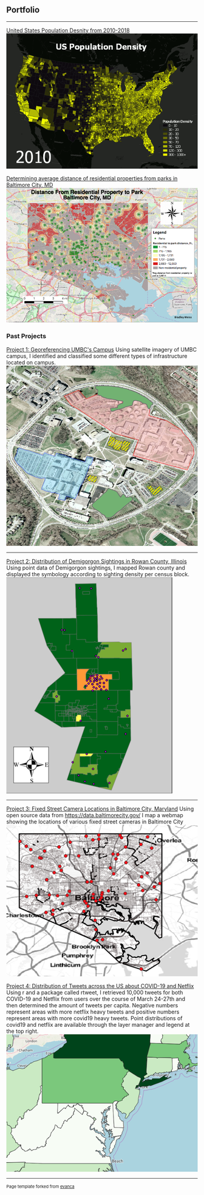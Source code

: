 ## Portfolio

---
[United States Population Desnity from 2010-2018](/Webmap1)
<img src="images/popdens.gif?raw=true"/>


[Determining average distance of residential properties from parks in Baltimore City, MD](/project1_486/README.md)
<img src="images/BmoreDist2Park.png?raw=true"/>

### Past Projects

[Project 1: Georeferencing UMBC's Campus](/projects/project1.md)
Using satellite imagery of UMBC campus, I identified and classified some different types of infrastructure located on campus. 
<img src="images/L2P2_thumb.png?raw=true"/>

---
[Project 2: Distribution of Demigorgon Sightings in Rowan County, Illinois ](/projects/project2.md)
Using point data of Demigorgon sightings, I mapped Rowan county and displayed the symbology according to sighting density per census block.
<img src="images/Demigorg.png?raw=true"/>

---
[Project 3: Fixed Street Camera Locations in Baltimore City, Maryland](/qgis2web_2020_02_16-14_27_49_637758)
Using open source data from https://data.baltimorecity.gov/ I map a webmap showing the locations of various fixed street cameras in Baltimore City 
<img src="images/Webmapsnip.png?raw=true"/>


[Project 4: Distribution of Tweets across the US about COVID-19 and Netflix](/qgis2web_2020_03_27-18_49_33_525749)
Using r and a package called rtweet, I retrieved 10,000 tweets for both COVID-19 and Netflix from users over the course of March 24-27th and then determined the amount of tweets per capita. Negative numbers represent areas with more netflix heavy tweets and positive numbers represent areas with more covid19 heavy tweets. Point distributions of covid19 and netflix are available through the layer manager and legend at the top right.
<img src="images/webmapsnip2.PNG?raw=true"/>

---
<p style="font-size:11px">Page template forked from <a href="https://github.com/evanca/quick-portfolio">evanca</a></p>
<!-- Remove above link if you don't want to attibute -->
